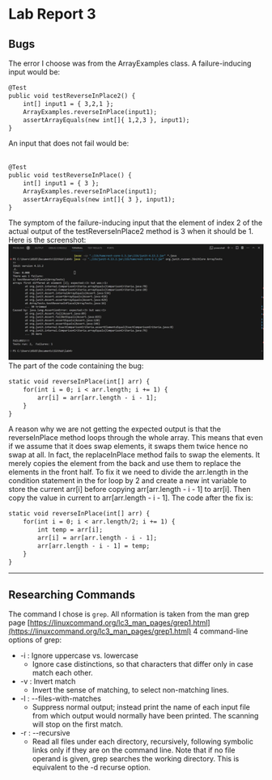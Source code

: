 #  Lab Report 3

##  Bugs
The error I choose was from the ArrayExamples class.
A failure-inducing input would be:
```
@Test 
public void testReverseInPlace2() {
    int[] input1 = { 3,2,1 };
    ArrayExamples.reverseInPlace(input1);
    assertArrayEquals(new int[]{ 1,2,3 }, input1);
}
```
An input that does not fail would be:
```

@Test 
public void testReverseInPlace() {
    int[] input1 = { 3 };
    ArrayExamples.reverseInPlace(input1);
    assertArrayEquals(new int[]{ 3 }, input1);
}
```
The symptom of the failure-inducing input that the element of index 2 of the actual output of the testReverseInPlace2 method is 3 when it should be 1. Here is the screenshot:
![Image](symptom1.png)
The part of the code containing the bug:
```
static void reverseInPlace(int[] arr) {
    for(int i = 0; i < arr.length; i += 1) {
        arr[i] = arr[arr.length - i - 1];
    }
}
```
A reason why we are not getting the expected output is that the reverseInPlace method loops through the whole array. This means that even if we assume that it does swap elements, it swaps them twice hence no swap at all. In fact, the replaceInPlace method fails to swap the elements. It merely copies the element from the back and use them to replace the elements in the front half. To fix it we need to divide the arr.length in the condition statement in the for loop by 2 and create a new int variable to store the current arr[i] before copying arr[arr.length - i - 1] to arr[i]. Then copy the value in current to arr[arr.length - i - 1]. The code after the fix is:
```
static void reverseInPlace(int[] arr) {
    for(int i = 0; i < arr.length/2; i += 1) {
        int temp = arr[i];
        arr[i] = arr[arr.length - i - 1];
        arr[arr.length - i - 1] = temp;
    }
}
```
---

##  Researching Commands
The command I chose is `grep`. All nformation is taken from the man grep page [https://linuxcommand.org/lc3_man_pages/grep1.html](https://linuxcommand.org/lc3_man_pages/grep1.html)
4 command-line options of grep:
* -i : Ignore uppercase vs. lowercase
    * Ignore  case  distinctions,  so that characters that differ only in case match each other.
* -v : Invert match
    * Invert the sense of matching, to select non-matching lines.
* -l : --files-with-matches
    * Suppress  normal  output;  instead  print  the name of each input file from  which  output  would  normally  have  been printed.  The scanning will stop on the first match.
* -r : --recursive
    * Read all files under each directory, recursively, following symbolic  links only if they are on the command line.  Note that if no file operand is given, grep searches the working directory.  This is equivalent to the -d recurse option.
